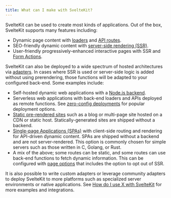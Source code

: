 ```yaml
---
title: What can I make with SvelteKit?
---
```


SvelteKit can be used to create most kinds of applications. Out of the box, SvelteKit supports many features including:

- Dynamic page content with [loaders](/docs/load) and [API routes](/docs/routing#server).
- SEO-friendly dynamic content with [server-side rendering (SSR)](/docs/glossary#ssr).
- User-friendly progressively-enhanced interactive pages with SSR and [Form Actions](/docs/form-actions).

SvelteKit can also be deployed to a wide spectrum of hosted architectures via [adapters](/docs/adapters). In cases where SSR is used or server-side logic is added without using prerendering, those functions will be adapted to your configured back-end. Some examples include:

- Self-hosted dynamic web applications with a [Node.js backend](/docs/adapter-node).
- Serverless web applications with back-end loaders and APIs deployed as remote functions. See [zero-config deployments](/docs/adapter-auto) for popular deployment options.
- [Static pre-rendered sites](/docs/adapter-static) such as a blog or multi-page site hosted on a CDN or static host. Statically-generated sites are shipped without a backend.
- [Single-page Applications (SPAs)](/docs/single-page-apps) with client-side routing and rendering for API-driven dynamic content. SPAs are shipped without a backend and are not server-rendered. This option is commonly chosen for simple servers such as those written in C, Golang, or Rust.
- A mix of the above; some routes can be static, and some routes can use back-end functions to fetch dynamic information. This can be configured with [page options](/docs/page-options) that includes the option to opt out of SSR.

It is also possible to write custom adapters or leverage community adapters to deploy SvelteKit to more platforms such as specialized server environments or native applications. See [How do I use X with SvelteKit](#integrations) for more examples and integrations.
